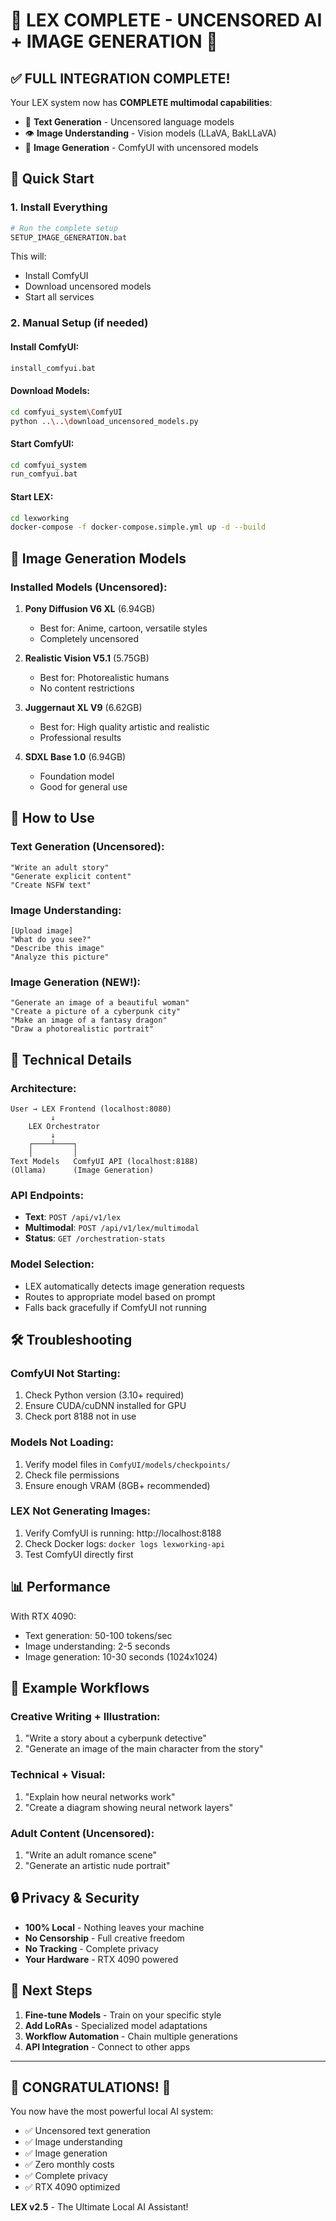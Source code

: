 # 🔱 LEX COMPLETE - UNCENSORED AI + IMAGE GENERATION 🔱

## ✅ FULL INTEGRATION COMPLETE!

Your LEX system now has **COMPLETE multimodal capabilities**:
- 💬 **Text Generation** - Uncensored language models
- 👁️ **Image Understanding** - Vision models (LLaVA, BakLLaVA)  
- 🎨 **Image Generation** - ComfyUI with uncensored models

## 🚀 Quick Start

### 1. Install Everything
```bash
# Run the complete setup
SETUP_IMAGE_GENERATION.bat
```

This will:
- Install ComfyUI
- Download uncensored models
- Start all services

### 2. Manual Setup (if needed)

#### Install ComfyUI:
```bash
install_comfyui.bat
```

#### Download Models:
```bash
cd comfyui_system\ComfyUI
python ..\..\download_uncensored_models.py
```

#### Start ComfyUI:
```bash
cd comfyui_system
run_comfyui.bat
```

#### Start LEX:
```bash
cd lexworking
docker-compose -f docker-compose.simple.yml up -d --build
```

## 🎨 Image Generation Models

### Installed Models (Uncensored):

1. **Pony Diffusion V6 XL** (6.94GB)
   - Best for: Anime, cartoon, versatile styles
   - Completely uncensored
   
2. **Realistic Vision V5.1** (5.75GB)
   - Best for: Photorealistic humans
   - No content restrictions

3. **Juggernaut XL V9** (6.62GB)
   - Best for: High quality artistic and realistic
   - Professional results

4. **SDXL Base 1.0** (6.94GB)
   - Foundation model
   - Good for general use

## 💬 How to Use

### Text Generation (Uncensored):
```
"Write an adult story"
"Generate explicit content"
"Create NSFW text"
```

### Image Understanding:
```
[Upload image]
"What do you see?"
"Describe this image"
"Analyze this picture"
```

### Image Generation (NEW!):
```
"Generate an image of a beautiful woman"
"Create a picture of a cyberpunk city"
"Make an image of a fantasy dragon"
"Draw a photorealistic portrait"
```

## 🔧 Technical Details

### Architecture:
```
User → LEX Frontend (localhost:8080)
         ↓
    LEX Orchestrator
         ↓
    ┌────┴────┐
    │         │
Text Models   ComfyUI API (localhost:8188)
(Ollama)      (Image Generation)
```

### API Endpoints:
- **Text**: `POST /api/v1/lex`
- **Multimodal**: `POST /api/v1/lex/multimodal`
- **Status**: `GET /orchestration-stats`

### Model Selection:
- LEX automatically detects image generation requests
- Routes to appropriate model based on prompt
- Falls back gracefully if ComfyUI not running

## 🛠️ Troubleshooting

### ComfyUI Not Starting:
1. Check Python version (3.10+ required)
2. Ensure CUDA/cuDNN installed for GPU
3. Check port 8188 not in use

### Models Not Loading:
1. Verify model files in `ComfyUI/models/checkpoints/`
2. Check file permissions
3. Ensure enough VRAM (8GB+ recommended)

### LEX Not Generating Images:
1. Verify ComfyUI is running: http://localhost:8188
2. Check Docker logs: `docker logs lexworking-api`
3. Test ComfyUI directly first

## 📊 Performance

With RTX 4090:
- Text generation: 50-100 tokens/sec
- Image understanding: 2-5 seconds
- Image generation: 10-30 seconds (1024x1024)

## 🎯 Example Workflows

### Creative Writing + Illustration:
1. "Write a story about a cyberpunk detective"
2. "Generate an image of the main character from the story"

### Technical + Visual:
1. "Explain how neural networks work"
2. "Create a diagram showing neural network layers"

### Adult Content (Uncensored):
1. "Write an adult romance scene"
2. "Generate an artistic nude portrait"

## 🔒 Privacy & Security

- **100% Local** - Nothing leaves your machine
- **No Censorship** - Full creative freedom
- **No Tracking** - Complete privacy
- **Your Hardware** - RTX 4090 powered

## 🚀 Next Steps

1. **Fine-tune Models** - Train on your specific style
2. **Add LoRAs** - Specialized model adaptations
3. **Workflow Automation** - Chain multiple generations
4. **API Integration** - Connect to other apps

---

## 🔱 CONGRATULATIONS! 🔱

You now have the most powerful local AI system:
- ✅ Uncensored text generation
- ✅ Image understanding  
- ✅ Image generation
- ✅ Zero monthly costs
- ✅ Complete privacy
- ✅ RTX 4090 optimized

**LEX v2.5** - The Ultimate Local AI Assistant!